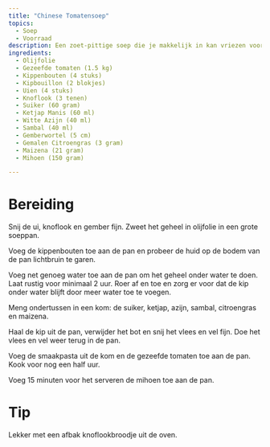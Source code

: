 ```yaml
---
title: "Chinese Tomatensoep"
topics:
  - Soep
  - Voorraad
description: Een zoet-pittige soep die je makkelijk in kan vriezen voor later. 
ingredients:
  - Olijfolie
  - Gezeefde tomaten (1.5 kg)
  - Kippenbouten (4 stuks)
  - Kipbouillon (2 blokjes)
  - Uien (4 stuks)
  - Knoflook (3 tenen)
  - Suiker (60 gram)
  - Ketjap Manis (60 ml)
  - Witte Azijn (40 ml)
  - Sambal (40 ml)
  - Gemberwortel (5 cm)
  - Gemalen Citroengras (3 gram)
  - Maizena (21 gram)
  - Mihoen (150 gram)

---
```


# Bereiding

Snij de ui, knoflook en gember fijn. Zweet het geheel in olijfolie in een grote soeppan.

Voeg de kippenbouten toe aan de pan en probeer de huid op de bodem van de pan lichtbruin te garen.

Voeg net genoeg water toe aan de pan om het geheel onder water te doen. Laat rustig voor minimaal 2 uur. Roer af en toe
en zorg er voor dat de kip onder water blijft door meer water toe te voegen.

Meng ondertussen in een kom: de suiker, ketjap, azijn, sambal, citroengras en maizena.

Haal de kip uit de pan, verwijder het bot en snij het vlees en vel fijn. Doe het vlees en vel weer terug in de pan.

Voeg de smaakpasta uit de kom en de gezeefde tomaten toe aan de pan. Kook voor nog een half uur.

Voeg 15 minuten voor het serveren de mihoen toe aan de pan.

# Tip

Lekker met een afbak knoflookbroodje uit de oven.
